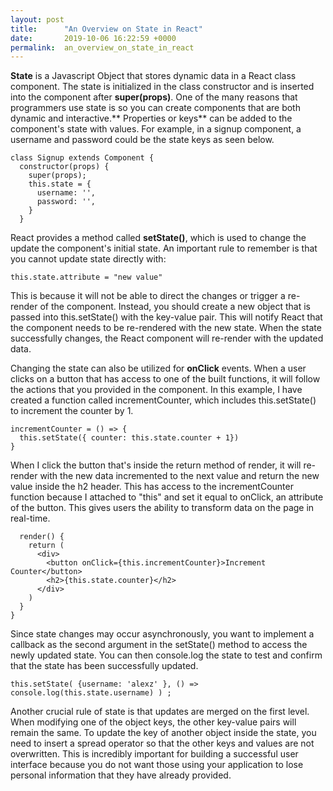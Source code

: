 ```yaml
---
layout: post
title:      "An Overview on State in React"
date:       2019-10-06 16:22:59 +0000
permalink:  an_overview_on_state_in_react
---
```


**State** is a Javascript Object that stores dynamic data in a React class component. The state is initialized in the class constructor and is inserted into the component after **super(props)**. One of the many reasons that programmers use state is so you can create components that are both dynamic and interactive.** Properties or keys** can be added to the component's state with values. For example, in a signup component, a username and password could be the state keys as seen below.

```
class Signup extends Component {
  constructor(props) {
    super(props);
    this.state = {
      username: '',
      password: '',
    }
  }
```

React provides a method called **setState()**, which is used to change the update the component's initial state. An important rule to remember is that you cannot update state directly with:
```
this.state.attribute = "new value"
```

This is because it will not be able to direct the changes or trigger a re-render of the component. Instead, you should create a new object that is passed into this.setState() with the key-value pair. This will notify React that the component needs to be re-rendered with the new state. When the state successfully changes, the React component will re-render with the updated data.

Changing the state can also be utilized for **onClick** events. When a user clicks on a button that has access to one of the built functions, it will follow the actions that you provided in the component. In this example, I have created a function called incrementCounter, which includes this.setState() to increment the counter by 1.

```
incrementCounter = () => {
  this.setState({ counter: this.state.counter + 1})
}
```

When I click the button that's inside the return method of render, it will re-render with the new data incremented to the next value and return the new value inside the h2 header. This has access to the incrementCounter function because I attached to "this" and set it equal to onClick, an attribute of the button. This gives users the ability to transform data on the page in real-time.

```
  render() {
    return (
      <div>
        <button onClick={this.incrementCounter}>Increment Counter</button>
        <h2>{this.state.counter}</h2>
      </div>
    )
  }
}
```

Since state changes may occur asynchronously, you want to implement a callback as the second argument in the setState() method to access the newly updated state. You can then console.log the state to test and confirm that the state has been successfully updated.

```
this.setState( {username: 'alexz' }, () => console.log(this.state.username) ) ;
```

Another crucial rule of state is that updates are merged on the first level. When modifying one of the object keys, the other key-value pairs will remain the same. To update the key of another object inside the state, you need to insert a spread operator so that the other keys and values are not overwritten. This is incredibly important for building a successful user interface because you do not want those using your application to lose personal information that they have already provided.



